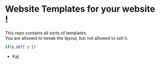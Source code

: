 # Website Templates for your website !


  This repo contains all sorts of templates.<br>
  You are allowed to tweak the layout, but not allowed to sell it.
  ```php
  if($_GET['p'])
  ```
  
  - Kaj

